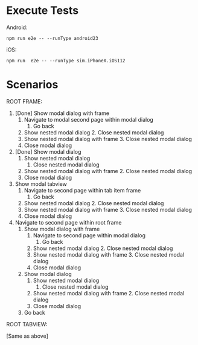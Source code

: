 Execute Tests
=============

Android:

```
npm run e2e -- --runType android23
```

iOS:

```
npm run  e2e -- --runType sim.iPhoneX.iOS112
```

Scenarios
=============

ROOT FRAME:

1. [Done] Show modal dialog with frame
	1. Navigate to modal second page within modal dialog
		1. Go back
	2. Show nested modal dialog
		2. Close nested modal dialog
	3. Show nested modal dialog with frame
		3. Close nested modal dialog
	4. Close modal dialog
2. [Done] Show modal dialog
	1. Show nested modal dialog
		1. Close nested modal dialog
	2. Show nested modal dialog with frame
		2. Close nested modal dialog
	3. Close modal dialog
3. Show modal tabview
	1. Navigate to second page within tab item frame
		1. Go back
	2. Show nested modal dialog
		2. Close nested modal dialog
	3. Show nested modal dialog with frame
		3. Close nested modal dialog
	4. Close modal dialog
4. Navigate to second page within root frame
	1. Show modal dialog with frame
		1. Navigate to second page within modal dialog
			1. Go back
		2. Show nested modal dialog
			2. Close nested modal dialog
		3. Show nested modal dialog with frame
			3. Close nested modal dialog
		4. Close modal dialog
	2. Show modal dialog
		1. Show nested modal dialog
			1. Close nested modal dialog
		2. Show nested modal dialog with frame
			2. Close nested modal dialog
		3. Close modal dialog
	3. Go back

ROOT TABVIEW:

[Same as above]
